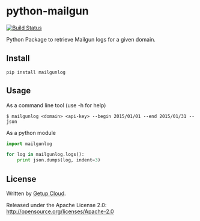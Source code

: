 python-mailgun
==============

[![Build Status](https://travis-ci.org/getupcloud/python-mailgunlog.png?branch=master)](https://travis-ci.org/getupcloud/python-mailgunlog)

Python Package to retrieve Mailgun logs for a given domain.

## Install

```
pip install mailgunlog
```

## Usage

As a command line tool (use -h for help)

```
$ mailgunlog <domain> <api-key> --begin 2015/01/01 --end 2015/01/31 --json
```

As a python module

```python
import mailgunlog

for log in mailgunlog.logs():
    print json.dumps(log, indent=3)
```

## License

Written by [Getup Cloud](https://getupcloud.com).

Released under the Apache License 2.0: http://opensource.org/licenses/Apache-2.0
